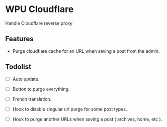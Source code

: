 # WPU Cloudflare

Handle Cloudflare reverse proxy

## Features

* Purge cloudflare cache for an URL when saving a post from the admin.

## Todolist

* [ ] Auto update.
* [ ] Button to purge everything.
* [ ] French translation.
* [ ] Hook to disable singular url purge for some post types.
* [ ] Hook to purge another URLs when saving a post ( archives, home, etc ).


